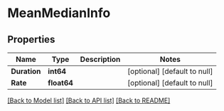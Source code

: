 # MeanMedianInfo

## Properties
Name | Type | Description | Notes
------------ | ------------- | ------------- | -------------
**Duration** | **int64** |  | [optional] [default to null]
**Rate** | **float64** |  | [optional] [default to null]

[[Back to Model list]](../README.md#documentation-for-models) [[Back to API list]](../README.md#documentation-for-api-endpoints) [[Back to README]](../README.md)

